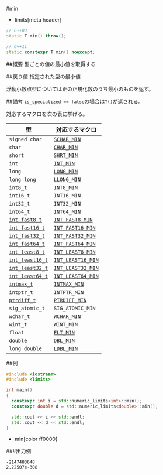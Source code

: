 #min
* limits[meta header]

```cpp
// C++03
static T min() throw();

// C++11
static constexpr T min() noexcept;
```

##概要
型ごとの値の最小値を取得する


##戻り値
指定された型の最小値

浮動小数点型については正の正規化数のうち最小のものを返す。


##備考
`is_specialized == false`の場合は`T()`が返される。

対応するマクロを次の表に挙げる。

| 型                                                     | 対応するマクロ |
|--------------------------------------------------------|------------------------------------------------|
| `signed char`                                          | [`SCHAR_MIN`](/reference/climits/schar_min.md) |
| `char`                                                 | [`CHAR_MIN`](/reference/climits/char_min.md) |
| `short`                                                | [`SHRT_MIN`](/reference/climits/shrt_min.md) |
| `int`                                                  | [`INT_MIN`](/reference/climits/int_min.md) |
| `long`                                                 | [`LONG_MIN`](/reference/climits/long_min.md) |
| `long long`                                            | [`LLONG_MIN`](/reference/climits/llong_min.md) |
| `int8_t`                                               | `INT8_MIN` |
| `int16_t`                                              | `INT16_MIN` |
| `int32_t`                                              | `INT32_MIN` |
| `int64_t`                                              | `INT64_MIN` |
| [`int_fast8_t`](/reference/cstdint/int_fast8_t.md)     | [`INT_FAST8_MIN`](/reference/cstdint/int_fast8_min.md) |
| [`int_fast16_t`](/reference/cstdint/int_fast16_t.md)   | [`INT_FAST16_MIN`](/reference/cstdint/int_fast16_min.md) |
| [`int_fast32_t`](/reference/cstdint/int_fast32_t.md)   | [`INT_FAST32_MIN`](/reference/cstdint/int_fast32_min.md) |
| [`int_fast64_t`](/reference/cstdint/int_fast64_t.md)   | [`INT_FAST64_MIN`](/reference/cstdint/int_fast64_min.md) |
| [`int_least8_t`](/reference/cstdint/int_least8_t.md)   | [`INT_LEAST8_MIN`](/reference/cstdint/int_least8_min.md) |
| [`int_least16_t`](/reference/cstdint/int_least32_t.md) | [`INT_LEAST16_MIN`](/reference/cstdint/int_least16_min.md) |
| [`int_least32_t`](/reference/cstdint/int_least32_t.md) | [`INT_LEAST32_MIN`](/reference/cstdint/int_least32_min.md) |
| [`int_least64_t`](/reference/cstdint/int_least64_t.md) | [`INT_LEAST64_MIN`](/reference/cstdint/int_least64_min.md) |
| [`intmax_t`](/reference/cstdint/intmax_t.md)           | [`INTMAX_MIN`](/reference/cstdint/intmax_min.md) |
| `intptr_t`                                             | `INTPTR_MIN` |
| [`ptrdiff_t`](/reference/cstddef/ptrdiff_t.md)         | [`PTRDIFF_MIN`](/reference/cstdint/ptrdiff_min.md) |
| `sig_atomic_t`                                         | `SIG_ATOMIC_MIN` |
| `wchar_t`                                              | `WCHAR_MIN` |
| `wint_t`                                               | `WINT_MIN` |
| `float`                                                | [`FLT_MIN`](/reference/cfloat/flt_min.md) |
| `double`                                               | [`DBL_MIN`](/reference/cfloat/dbl_min.md) |
| `long double`                                          | [`LDBL_MIN`](/reference/cfloat/ldbl_min.md) |


##例
```cpp
#include <iostream>
#include <limits>

int main()
{
  constexpr int i = std::numeric_limits<int>::min();
  constexpr double d = std::numeric_limits<double>::min();

  std::cout << i << std::endl;
  std::cout << d << std::endl;
}
```
* min[color ff0000]

###出力例
```
-2147483648
2.22507e-308
```


